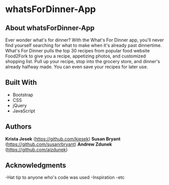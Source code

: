 # whatsForDinner-App

## About whatsForDinner-App

Ever wonder what's for dinner? With the What's For Dinner app, you'll never find yourself searching for what to make when it's already past dinnertime. What's For Dinner pulls the top 30 recipes from popular food website Food2Fork to give you a recipe, appetizing photos, and customized shopping list. Pull up your recipe, stop into the grocery store, and dinner's already halfway made. You can even save your recipes for later use.

## Built With

- Bootstrap
- CSS
- jQuery
- JavaScript

## Authors

**Krista Jesek** (https://github.com/kjesek)
**Susan Bryant** (https://github.com/susanrbryant)
**Andrew Zdunek** (https://github.com/ajzdunek)

## Acknowledgments

-Hat tip to anyone who's code was used
-Inspiration
-etc

